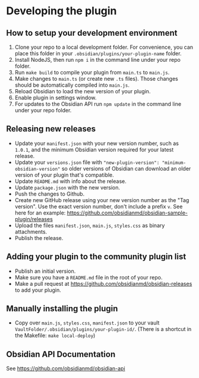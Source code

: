 # Developing the plugin

## How to setup your development environment

1. Clone your repo to a local development folder. For convenience, you can place this folder in your `.obsidian/plugins/your-plugin-name` folder.
2. Install NodeJS, then run `npm i` in the command line under your repo folder.
3. Run `make build` to compile your plugin from `main.ts` to `main.js`.
4. Make changes to `main.ts` (or create new `.ts` files). Those changes should be automatically compiled into `main.js`.
5. Reload Obsidian to load the new version of your plugin.
6. Enable plugin in settings window.
7. For updates to the Obsidian API run `npm update` in the command line under your repo folder.

## Releasing new releases

* Update your `manifest.json` with your new version number, such as `1.0.1`, and the minimum Obsidian version required for your latest release.
* Update your `versions.json` file with `"new-plugin-version": "minimum-obsidian-version"` so older versions of Obsidian can download an older version of your plugin that's compatible.
* Update `README.md` with info about the release.
* Update `package.json` with the new version.
* Push the changes to Github.
* Create new GitHub release using your new version number as the "Tag version". Use the exact version number, don't include a prefix `v`. See here for an example: <https://github.com/obsidianmd/obsidian-sample-plugin/releases>
* Upload the files `manifest.json`, `main.js`, `styles.css` as binary attachments.
* Publish the release.

## Adding your plugin to the community plugin list

* Publish an initial version.
* Make sure you have a `README.md` file in the root of your repo.
* Make a pull request at <https://github.com/obsidianmd/obsidian-releases> to add your plugin.

## Manually installing the plugin

* Copy over `main.js`, `styles.css`, `manifest.json` to your vault `VaultFolder/.obsidian/plugins/your-plugin-id/`. (There is a shortcut in the Makefile: `make local-deploy`)

## Obsidian API Documentation

See <https://github.com/obsidianmd/obsidian-api>
